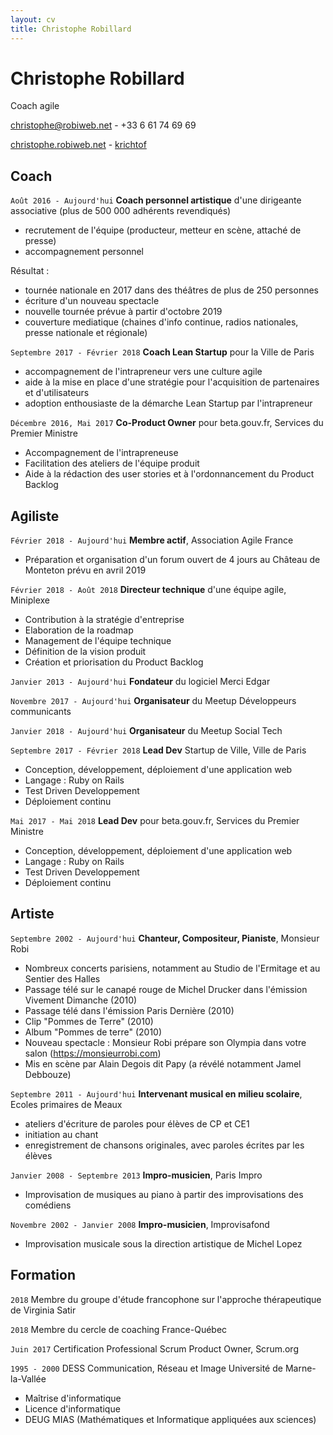 ```yaml
---
layout: cv
title: Christophe Robillard
---
```

# Christophe Robillard
Coach agile

<a href="mailto:christophe@robiweb.net">christophe@robiweb.net</a> - +33 6 61 74 69 69

<div id="webaddress">
  <a href="https://christophe.robiweb.net"><i class="fas fa-home"></i> christophe.robiweb.net</a> -
  <a href="https://github.com/krichtof"><i class="fab fa-github"></i> krichtof</a>
</div>



## Coach

`Août 2016 - Aujourd'hui`
**Coach personnel artistique** d'une dirigeante associative (plus de 500 000 adhérents revendiqués)

- recrutement de l'équipe (producteur, metteur en scène, attaché de presse)
- accompagnement personnel

Résultat  :

- tournée nationale en 2017 dans des théâtres de plus de 250 personnes
- écriture d'un nouveau spectacle
- nouvelle tournée prévue à partir d'octobre 2019
- couverture mediatique (chaines d'info continue, radios nationales, presse nationale et régionale)

`Septembre 2017 - Février 2018`
**Coach Lean Startup** pour la Ville de Paris

- accompagnement de l'intrapreneur vers une culture agile
- aide à la mise en place d'une stratégie pour l'acquisition de partenaires et d'utilisateurs
- adoption enthousiaste de la démarche Lean Startup par l'intrapreneur

`Décembre 2016, Mai 2017`
**Co-Product Owner** pour beta.gouv.fr, Services du Premier Ministre

- Accompagnement de l'intrapreneuse
- Facilitation des ateliers de l'équipe produit
- Aide à la rédaction des user stories et à l'ordonnancement du Product Backlog

## Agiliste

`Février 2018 - Aujourd'hui`
**Membre actif**, Association Agile France

- Préparation et organisation d'un forum ouvert de 4 jours au Château de Monteton prévu en avril 2019

`Février 2018 - Août 2018`
**Directeur technique** d'une équipe agile, Miniplexe

- Contribution à la stratégie d'entreprise
- Elaboration de la roadmap
- Management de l'équipe technique
- Définition de la vision produit
- Création et priorisation du Product Backlog

`Janvier 2013 - Aujourd'hui`
**Fondateur** du logiciel Merci Edgar

`Novembre 2017 - Aujourd'hui`
**Organisateur** du Meetup Développeurs communicants

`Janvier 2018 - Aujourd'hui`
**Organisateur** du Meetup Social Tech

`Septembre 2017 - Février 2018`
**Lead Dev** Startup de Ville, Ville de Paris

- Conception, développement, déploiement d'une application web
- Langage : Ruby on Rails
- Test Driven Developpement
- Déploiement continu

`Mai 2017 - Mai 2018`
**Lead Dev** pour beta.gouv.fr, Services du Premier Ministre

- Conception, développement, déploiement d'une application web
- Langage : Ruby on Rails
- Test Driven Developpement
- Déploiement continu

## Artiste

`Septembre 2002 - Aujourd'hui`
**Chanteur, Compositeur, Pianiste**, Monsieur Robi

- Nombreux concerts parisiens, notamment au Studio de l'Ermitage et au Sentier des Halles
- Passage télé sur le canapé rouge de Michel Drucker dans l'émission Vivement Dimanche (2010)
- Passage télé dans l'émission Paris Dernière (2010)
- Clip "Pommes de Terre" (2010)
- Album "Pommes de terre" (2010)
- Nouveau spectacle : Monsieur Robi prépare son Olympia dans votre salon (https://monsieurrobi.com)
- Mis en scène par Alain Degois dit Papy (a révélé notamment Jamel Debbouze)

`Septembre 2011 - Aujourd'hui`
**Intervenant musical en milieu scolaire**, Ecoles primaires de Meaux

- ateliers d'écriture de paroles pour élèves de CP et CE1
- initiation au chant
- enregistrement de chansons originales, avec paroles écrites par les élèves

`Janvier 2008 - Septembre 2013`
**Impro-musicien**, Paris Impro

- Improvisation de musiques au piano à partir des improvisations des comédiens

`Novembre 2002 - Janvier 2008`
**Impro-musicien**, Improvisafond

- Improvisation musicale sous la direction artistique de Michel Lopez

## Formation

`2018`
Membre du groupe d'étude francophone sur l'approche thérapeutique de Virginia Satir

`2018`
Membre du cercle de coaching France-Québec

`Juin 2017`
Certification Professional Scrum Product Owner, Scrum.org

`1995 - 2000`
DESS Communication, Réseau et Image
Université de Marne-la-Vallée

- Maîtrise d'informatique
- Licence d'informatique
- DEUG MIAS (Mathématiques et Informatique appliquées aux sciences)
